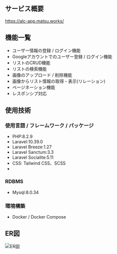 ## サービス概要

https://alc-app.matsu.works/

## 機能一覧
* ユーザー情報の登録 / ログイン機能
* Googleアカウントでのユーザー登録 / ログイン機能
* リストのCRUD機能
* リストの検索機能
* 画像のアップロード / 削除機能
* 画像からリスト情報の取得・表示(リレーション)
* ページネーション機能
* レスポンシブ対応
## 使用技術
### 使用言語 / フレームワーク / パッケージ
* PHP:8.2.9  
* Laravel:10.39.0  
* Laravel Breeze:1.27  
* Laravel Sanctum:3.3  
* Laravel Socialite:5.11  
* CSS: Tailwind CSS、SCSS
* 
### RDBMS
* Mysql:8.0.34
### 環境構築
* Docker / Docker Compose
## ER図  
![ER図](https://github.com/matsu-taro/lara_alc-app/issues/1#issue-2104149485)